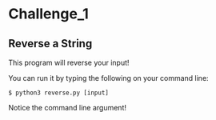 # Challenge_1
## Reverse a String
This program will reverse your input!

You can run it by typing the following on your command line: 
```
$ python3 reverse.py [input]
```
Notice the command line argument!

